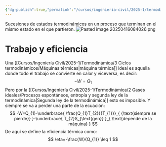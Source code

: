 ```yaml
---
{"dg-publish":true,"permalink":"/cursos/ingenieria-civil/2025-1/termodinamica/3-ciclos-termodinamicos/ciclos-termodinamicos/","tags":["I2IIQ1003"]}
---
```


Sucesiones de estados termodinámicos en un proceso que terminan en el mismo estado en el que partieron.
![Pasted image 20250416084026.png](/img/user/Cursos/Ingenier%C3%ADa%20Civil/2025-1/Termodin%C3%A1mica/3%20Ciclos%20termodin%C3%A1micos/attachments/Pasted%20image%2020250416084026.png)

# Trabajo y eficiencia
Una [[Cursos/Ingeniería Civil/2025-1/Termodinámica/3 Ciclos termodinámicos/Máquinas térmicas\|máquina térmica]] ideal es aquella donde todo el trabajo se convierte en calor y viceversa, es decir:
$$
-W=Q_{1}
$$
Pero por la [[Cursos/Ingeniería Civil/2025-1/Termodinámica/2 Gases ideales/Procesos espontáneos, entropía y segunda ley de la termodinámica\|Segunda ley de la termodinámica]] esto es imposible. Y siempre se va a perder una parte de la ecuación:
$$
-W=Q_{1}-\underbrace{ \frac{Q_{1}T_{2}}{T_{1}}}_{ {\text{siempre se pierde}} }-\underbrace{ T_{2}S_{\text{gen}} }_{ \text{depende de la máquina} } 
$$
De aquí se define la eficiencia térmica como:
$$
\eta=-\frac{W}{Q_{1}} \leq 1
$$